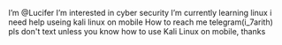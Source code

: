  I’m @Lucifer
 I’m interested in cyber security 
 I’m currently learning linux
 i need help useing kali linux on mobile 
 How to reach me telegram(i_7arith)  
 pls don't text unless you know how to use Kali Linux on mobile, thanks
